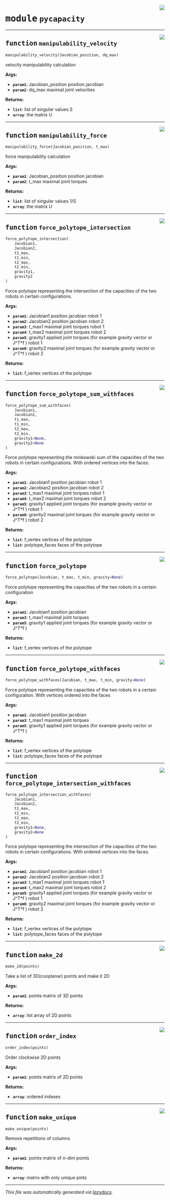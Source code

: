 <!-- markdownlint-disable -->

<a href="https://gitlab.inria.fr/askuric/pycapacity/pycapacity/pycapacity.py#L0"><img align="right" style="float:right;" src="https://img.shields.io/badge/-source-cccccc?style=flat-square"></a>

# <kbd>module</kbd> `pycapacity`





---

<a href="https://gitlab.inria.fr/askuric/pycapacity/pycapacity/pycapacity.py#L12"><img align="right" style="float:right;" src="https://img.shields.io/badge/-source-cccccc?style=flat-square"></a>

## <kbd>function</kbd> `manipulability_velocity`

```python
manipulability_velocity(Jacobian_position, dq_max)
```

velocity manipulability calculation 



**Args:**
 
 - <b>`param1`</b>:  Jacobian_position position jacobian 
 - <b>`param2`</b>:  dq_max maximal joint velocities 

**Returns:**
 
 - <b>`list`</b>:   list of singular values S 
 - <b>`array`</b>:  the matrix U 


---

<a href="https://gitlab.inria.fr/askuric/pycapacity/pycapacity/pycapacity.py#L33"><img align="right" style="float:right;" src="https://img.shields.io/badge/-source-cccccc?style=flat-square"></a>

## <kbd>function</kbd> `manipulability_force`

```python
manipulability_force(Jacobian_position, t_max)
```

force manipulability calculation 

**Args:**
 
 - <b>`param1`</b>:  Jacobian_position position jacobian 
 - <b>`param2`</b>:  t_max maximal joint torques 

**Returns:**
 
 - <b>`list`</b>:   list of singular values 1/S 
 - <b>`array`</b>:  the matrix U 


---

<a href="https://gitlab.inria.fr/askuric/pycapacity/pycapacity/pycapacity.py#L53"><img align="right" style="float:right;" src="https://img.shields.io/badge/-source-cccccc?style=flat-square"></a>

## <kbd>function</kbd> `force_polytope_intersection`

```python
force_polytope_intersection(
    Jacobian1,
    Jacobian2,
    t1_max,
    t1_min,
    t2_max,
    t2_min,
    gravity1,
    gravity2
)
```

Force polytope representing the intersection of the capacities of the two robots in certain configurations. 





**Args:**
 
 - <b>`param1`</b>:  Jacobian1 position jacobian robot 1 
 - <b>`param2`</b>:  Jacobian2 position jacobian robot 2 
 - <b>`param3`</b>:  t_max1 maximal joint torques robot 1 
 - <b>`param4`</b>:  t_max2 maximal joint torques robot 2 
 - <b>`param5`</b>:  gravity1 applied joint torques (for example gravity vector  or J^T*f ) robot 1 
 - <b>`param6`</b>:  gravity2 maximal joint torques (for example gravity vector  or J^T*f ) robot 2 



**Returns:**
 
 - <b>`list`</b>:  f_vertex vertices of the polytope 


---

<a href="https://gitlab.inria.fr/askuric/pycapacity/pycapacity/pycapacity.py#L81"><img align="right" style="float:right;" src="https://img.shields.io/badge/-source-cccccc?style=flat-square"></a>

## <kbd>function</kbd> `force_polytope_sum_withfaces`

```python
force_polytope_sum_withfaces(
    Jacobian1,
    Jacobian2,
    t1_max,
    t1_min,
    t2_max,
    t2_min,
    gravity1=None,
    gravity2=None
)
```

Force polytope representing the minkowski sum of the capacities of the two robots in certain configurations. With ordered vertices into the faces. 



**Args:**
 
 - <b>`param1`</b>:  Jacobian1 position jacobian robot 1 
 - <b>`param2`</b>:  Jacobian2 position jacobian robot 2 
 - <b>`param3`</b>:  t_max1 maximal joint torques robot 1 
 - <b>`param4`</b>:  t_max2 maximal joint torques robot 2 
 - <b>`param5`</b>:  gravity1 applied joint torques (for example gravity vector  or J^T*f ) robot 1 
 - <b>`param6`</b>:  gravity2 maximal joint torques (for example gravity vector  or J^T*f ) robot 2 



**Returns:**
 
 - <b>`list`</b>:  f_vertex vertices of the polytope 
 - <b>`list`</b>:  polytope_faces faces of the polytope 


---

<a href="https://gitlab.inria.fr/askuric/pycapacity/pycapacity/pycapacity.py#L118"><img align="right" style="float:right;" src="https://img.shields.io/badge/-source-cccccc?style=flat-square"></a>

## <kbd>function</kbd> `force_polytope`

```python
force_polytope(Jacobian, t_max, t_min, gravity=None)
```

Force polytope representing the capacities of the two robots in a certain configuration 



**Args:**
 
 - <b>`param1`</b>:  Jacobian1 position jacobian  
 - <b>`param3`</b>:  t_max1 maximal joint torques  
 - <b>`param5`</b>:  gravity1 applied joint torques (for example gravity vector  or J^T*f )   



**Returns:**
 
 - <b>`list`</b>:  f_vertex vertices of the polytope 


---

<a href="https://gitlab.inria.fr/askuric/pycapacity/pycapacity/pycapacity.py#L205"><img align="right" style="float:right;" src="https://img.shields.io/badge/-source-cccccc?style=flat-square"></a>

## <kbd>function</kbd> `force_polytope_withfaces`

```python
force_polytope_withfaces(Jacobian, t_max, t_min, gravity=None)
```

Force polytope representing the capacities of the two robots in a certain configuration. With vertices ordered into the faces 



**Args:**
 
 - <b>`param1`</b>:  Jacobian1 position jacobian  
 - <b>`param3`</b>:  t_max1 maximal joint torques  
 - <b>`param5`</b>:  gravity1 applied joint torques (for example gravity vector  or J^T*f )   



**Returns:**
 
 - <b>`list`</b>:  f_vertex vertices of the polytope 
 - <b>`list`</b>:  polytope_faces faces of the polytope 


---

<a href="https://gitlab.inria.fr/askuric/pycapacity/pycapacity/pycapacity.py#L243"><img align="right" style="float:right;" src="https://img.shields.io/badge/-source-cccccc?style=flat-square"></a>

## <kbd>function</kbd> `force_polytope_intersection_withfaces`

```python
force_polytope_intersection_withfaces(
    Jacobian1,
    Jacobian2,
    t1_max,
    t1_min,
    t2_max,
    t2_min,
    gravity1=None,
    gravity2=None
)
```

Force polytope representing the intersection of the capacities of the two robots in certain configurations. With ordered vertices into the faces. 



**Args:**
 
 - <b>`param1`</b>:  Jacobian1 position jacobian robot 1 
 - <b>`param2`</b>:  Jacobian2 position jacobian robot 2 
 - <b>`param3`</b>:  t_max1 maximal joint torques robot 1 
 - <b>`param4`</b>:  t_max2 maximal joint torques robot 2 
 - <b>`param5`</b>:  gravity1 applied joint torques (for example gravity vector  or J^T*f ) robot 1 
 - <b>`param6`</b>:  gravity2 maximal joint torques (for example gravity vector  or J^T*f ) robot 2 



**Returns:**
 
 - <b>`list`</b>:  f_vertex vertices of the polytope 
 - <b>`list`</b>:  polytope_faces faces of the polytope 


---

<a href="https://gitlab.inria.fr/askuric/pycapacity/pycapacity/pycapacity.py#L282"><img align="right" style="float:right;" src="https://img.shields.io/badge/-source-cccccc?style=flat-square"></a>

## <kbd>function</kbd> `make_2d`

```python
make_2d(points)
```

Take a list of 3D(cooplanar) points and make it 2D 

**Args:**
 
 - <b>`param1`</b>:  points matrix of 3D points 

**Returns:**
 
 - <b>`array`</b>:   list array of 2D points 


---

<a href="https://gitlab.inria.fr/askuric/pycapacity/pycapacity/pycapacity.py#L307"><img align="right" style="float:right;" src="https://img.shields.io/badge/-source-cccccc?style=flat-square"></a>

## <kbd>function</kbd> `order_index`

```python
order_index(points)
```

Order clockwise 2D points 

**Args:**
 
 - <b>`param1`</b>:  points matrix of 2D points 

**Returns:**
 
 - <b>`array`</b>:  ordered indexes 


---

<a href="https://gitlab.inria.fr/askuric/pycapacity/pycapacity/pycapacity.py#L323"><img align="right" style="float:right;" src="https://img.shields.io/badge/-source-cccccc?style=flat-square"></a>

## <kbd>function</kbd> `make_unique`

```python
make_unique(points)
```

Remove repetitions of columns 



**Args:**
 
 - <b>`param1`</b>:  points matrix of n-dim points 

**Returns:**
 
 - <b>`array`</b>:  matrix with only unique pints 




---

_This file was automatically generated via [lazydocs](https://github.com/ml-tooling/lazydocs)._

